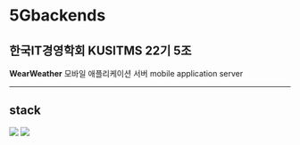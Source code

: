 # 5Gbackends
## 한국IT경영학회 KUSITMS 22기 5조
**WearWeather** 모바일 애플리케이션 서버 mobile application server

---

## stack
<img src="https://img.shields.io/badge/Django-092E20?style=for-the-badge&logo=Django&logoColor=white"> <img src="https://img.shields.io/badge/AWS-232F3E?style=for-the-badge&logo=AmazonAWS&logoColor=white">

